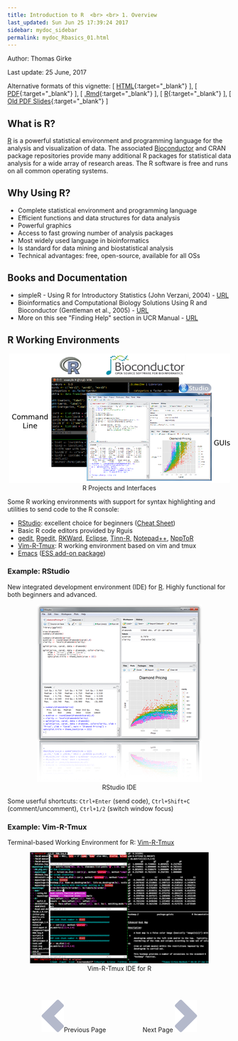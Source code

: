 ```yaml
---
title: Introduction to R  <br> <br> 1. Overview
last_updated: Sun Jun 25 17:39:24 2017
sidebar: mydoc_sidebar
permalink: mydoc_Rbasics_01.html
---
```

Author: Thomas Girke

Last update: 25 June, 2017 

Alternative formats of this vignette:
[ [HTML](http://girke.bioinformatics.ucr.edu/GEN242/pages/mydoc/Rbasics.html){:target="_blank"} ],
[ [PDF](http://girke.bioinformatics.ucr.edu/GEN242/pages/mydoc/Rbasics.pdf){:target="_blank"} ],
[ [.Rmd](https://raw.githubusercontent.com/tgirke/GEN242/gh-pages/_vignettes/07_Rbasics/Rbasics.Rmd){:target="_blank"} ],
[ [R](https://raw.githubusercontent.com/tgirke/GEN242/gh-pages/_vignettes/07_Rbasics/Rbasics.R){:target="_blank"} ],
[ [Old PDF Slides](https://drive.google.com/file/d/0B-lLYVUOliJFWERSVEg3M2Z2cWs/view?usp=sharing){:target="_blank"} ]


## What is R?

[R](http://cran.at.r-project.org) is a powerful statistical environment and
programming language for the analysis and visualization of data.  The
associated [Bioconductor](http://bioconductor.org/) and CRAN package
repositories provide many additional R packages for statistical data analysis
for a wide array of research areas. The R software is free and runs on all
common operating systems. 

## Why Using R?
* Complete statistical environment and programming language
* Efficient functions and data structures for data analysis
* Powerful graphics
* Access to fast growing number of analysis packages
* Most widely used language in bioinformatics
* Is standard for data mining and biostatistical analysis
* Technical advantages: free, open-source, available for all OSs

## Books and Documentation
* simpleR - Using R for Introductory Statistics (John Verzani, 2004) - [URL](http://cran.r-project.org/doc/contrib/Verzani-SimpleR.pdf)
* Bioinformatics and Computational Biology Solutions Using R and Bioconductor (Gentleman et al., 2005) - [URL](http://www.bioconductor.org/help/publications/books/bioinformatics-and-computational-biology-solutions/)
* More on this see "Finding Help" section in UCR Manual - [URL](http://manuals.bioinformatics.ucr.edu/home/R\_BioCondManual\#TOC-Finding-Help)

## R Working Environments

<center><img title="R_Interfaces" src="./pages/mydoc/Rbasics_files/rinterface.png"/></center>
<center> R Projects and Interfaces</center>

Some R working environments with support for syntax highlighting and utilities to send code 
to the R console: 

* [RStudio](https://www.rstudio.com/products/rstudio/features): excellent choice for beginners ([Cheat Sheet](http://www.rstudio.com/wp-content/uploads/2016/01/rstudio-IDE-cheatsheet.pdf)) 
* Basic R code editors provided by Rguis 
* [gedit](https://wiki.gnome.org/Apps/Gedit), [Rgedit](http://rgedit.sourceforge.net/), [RKWard](https://rkward.kde.org/), [Eclipse](http://www.walware.de/goto/statet), [Tinn-R](http://www.sciviews.org/Tinn-R/), [Notepad++](https://notepad-plus-plus.org/), [NppToR](http://sourceforge.net/projects/npptor/)
* [Vim-R-Tmux](http://manuals.bioinformatics.ucr.edu/home/programming-in-r/vim-r): R working environment based on vim and tmux 
* [Emacs](http://www.xemacs.org/Download/index.html) ([ESS add-on package](http://ess.r-project.org/))
	
### Example: RStudio 

New integrated development environment (IDE) for [R](http://www.rstudio.com/ide/download/). Highly functional for both beginners and 
advanced.

<center><img title="RStudio" src="./pages/mydoc/Rbasics_files/rstudio.png"/></center>
<center> RStudio IDE</center>

Some userful shortcuts: `Ctrl+Enter` (send code), `Ctrl+Shift+C` (comment/uncomment), `Ctrl+1/2` (switch window focus)

### Example: Vim-R-Tmux

Terminal-based Working Environment for R: [Vim-R-Tmux](http://manuals.bioinformatics.ucr.edu/home/programming-in-r/vim-r)

<center><img title="Vim-R-Tmux" src="./pages/mydoc/Rbasics_files/screenshot.png" ></center>
<center>Vim-R-Tmux IDE for R</center>

<br><br><center><a href="mydoc_Rbasics_01.html"><img src="images/left_arrow.png" alt="Previous page."></a>Previous Page &nbsp; &nbsp; &nbsp; &nbsp; &nbsp; &nbsp; &nbsp; &nbsp; &nbsp; &nbsp; Next Page
<a href="mydoc_Rbasics_02.html"><img src="images/right_arrow.png" alt="Next page."></a></center>
